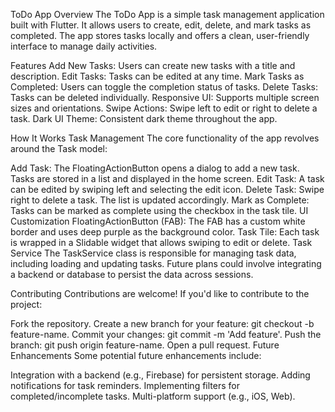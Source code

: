 ToDo App
Overview
The ToDo App is a simple task management application built with Flutter. It allows users to create, edit, delete, and mark tasks as completed. The app stores tasks locally and offers a clean, user-friendly interface to manage daily activities.

Features
Add New Tasks: Users can create new tasks with a title and description.
Edit Tasks: Tasks can be edited at any time.
Mark Tasks as Completed: Users can toggle the completion status of tasks.
Delete Tasks: Tasks can be deleted individually.
Responsive UI: Supports multiple screen sizes and orientations.
Swipe Actions: Swipe left to edit or right to delete a task.
Dark UI Theme: Consistent dark theme throughout the app.

How It Works
Task Management
The core functionality of the app revolves around the Task model:

Add Task: The FloatingActionButton opens a dialog to add a new task. Tasks are stored in a list and displayed in the home screen.
Edit Task: A task can be edited by swiping left and selecting the edit icon.
Delete Task: Swipe right to delete a task. The list is updated accordingly.
Mark as Complete: Tasks can be marked as complete using the checkbox in the task tile.
UI Customization
FloatingActionButton (FAB): The FAB has a custom white border and uses deep purple as the background color.
Task Tile: Each task is wrapped in a Slidable widget that allows swiping to edit or delete.
Task Service
The TaskService class is responsible for managing task data, including loading and updating tasks. Future plans could involve integrating a backend or database to persist the data across sessions.

Contributing
Contributions are welcome! If you'd like to contribute to the project:

Fork the repository.
Create a new branch for your feature: git checkout -b feature-name.
Commit your changes: git commit -m 'Add feature'.
Push the branch: git push origin feature-name.
Open a pull request.
Future Enhancements
Some potential future enhancements include:

Integration with a backend (e.g., Firebase) for persistent storage.
Adding notifications for task reminders.
Implementing filters for completed/incomplete tasks.
Multi-platform support (e.g., iOS, Web).
